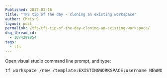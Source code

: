 ```yaml
---
Published: 2012-03-16
title: "TFS tip of the day - cloning an existing workspace"
author: Chris S
layout: post
permalink: /tfs/tfs-tip-of-the-day-cloning-an-existing-workspace/
dsq_thread_id:
  - 1074299854
tags:
  - tfs
---
```

Open visual studio command line prompt, and type:

<pre>tf workspace /new /template:EXISTINGWORKSPACE;username NEWWORKSPACE</pre>